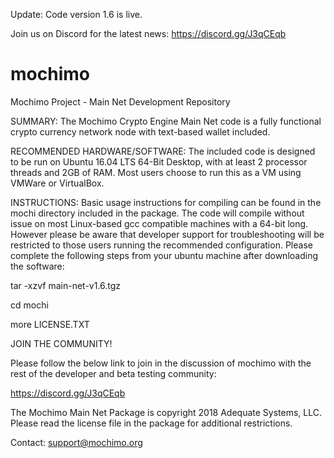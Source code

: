 Update: Code version 1.6 is live.

Join us on Discord for the latest news: https://discord.gg/J3qCEqb

# mochimo
Mochimo Project - Main Net Development Repository

SUMMARY: The Mochimo Crypto Engine Main Net code is a fully functional crypto currency network node with text-based wallet included.

RECOMMENDED HARDWARE/SOFTWARE: The included code is designed to be run on Ubuntu 16.04 LTS 64-Bit Desktop, with at least 2 processor threads and 2GB of RAM.  Most users choose to run this as a VM using VMWare or VirtualBox.

INSTRUCTIONS: Basic usage instructions for compiling can be found in the mochi directory included in the package.  The code will compile without issue on most Linux-based gcc compatible machines with a 64-bit long.  However please be aware that developer support for troubleshooting will be restricted to those users running the recommended configuration.  Please complete the following steps from your ubuntu machine after downloading the software:

tar -xzvf main-net-v1.6.tgz

cd mochi

more LICENSE.TXT


JOIN THE COMMUNITY!

Please follow the below link to join in the discussion of mochimo with the rest of the developer and beta testing community:

https://discord.gg/J3qCEqb

The Mochimo Main Net Package is copyright 2018 Adequate Systems, LLC.  
Please read the license file in the package for additional restrictions.

Contact: support@mochimo.org

